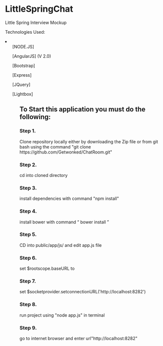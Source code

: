 # LittleSpringChat
Little Spring Interview Mockup

Technologies Used:
<li>
<ol>[NODE.JS]</ol>
<ol>[AngularJS] (V 2.0)</ol>
<ol>[Bootstrap]</ol>
<ol>[Express]</ol>
<ol>[JQuery]</ol>
<ol>[Lightbox]<ol>
</li>


<h2><b>To Start this application you must do the following: </b></h2>

<h3><b>Step 1.</b></h3> Clone repository locally either by downloading the Zip file or from git bash using the command "git clone https://github.com/Getwonked/ChatRoom.git"

<h3><b>Step 2.</b></h3> cd into cloned directory

<h3><b>Step 3.</b></h3> install dependencies with command "npm install"

<h3><b>Step 4.</b></h3> install bower with command “ bower install ”

<h3><b>Step 5.</b></h3> CD into public/app/js/ and edit app.js file

<h3><b>Step 6.</b></h3> set $rootscope.baseURL to <http://localhost:8282>
<h3><b>Step 7.</b></h3> set $socketprovider.setconnectionURL('http://localhost:8282')

<h3><b>Step 8.</b></h3> run project using "node app.js" in terminal

<h3><b>Step 9.</b></h3> go to internet browser and enter url"http://localhost:8282"
